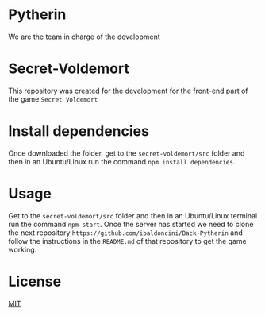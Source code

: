 # Pytherin
We are the team in charge of the development

# Secret-Voldemort
This repository was created for the development for the front-end part of the game `Secret Voldemort`

# Install dependencies
Once downloaded the folder, get to the `secret-voldemort/src`  folder and then in an Ubuntu/Linux run the command `npm install dependencies`.

# Usage
Get to the `secret-voldemort/src` folder and then in an Ubuntu/Linux terminal run the command `npm start`. Once the server has started we need to clone the next repository `https://github.com/ibaldoncini/Back-Pytherin` and follow the instructions in the `README.md` of that repository to get the game working.


# License
[MIT](https://choosealicense.com/licenses/mit/)